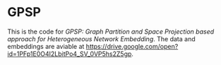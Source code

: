 # GPSP
This is the code for *GPSP: Graph Partition and Space Projection based approach for Heterogeneous Network Embedding*. The data and embeddings are aviable at https://drive.google.com/open?id=1PFp1E0O4I2LbitPo4_SV_0VP5hs2Z5gp.

